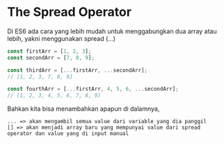# The Spread Operator

Di ES6 ada cara yang lebih mudah untuk menggabungkan dua array atau lebih, yakni menggunakan spread (...)

```javascript
const firstArr = [1, 2, 3];
const secondArr = [7, 8, 9];

const thirdArr = [...firstArr, ...secondArr];
// [1, 2, 3, 7, 8, 9]

const fourthArr = [...firstArr, 4, 5, 6, ...secondArr];
// [1, 2, 3, 4, 5, 6, 7, 8, 9]
```

Bahkan kita bisa menambahkan apapun di dalamnya,

```
... => akan mengambil semua value dari variable yang dia panggil
[] => akan menjadi array baru yang mempunyai value dari spread operator dan value yang di input manual
```
